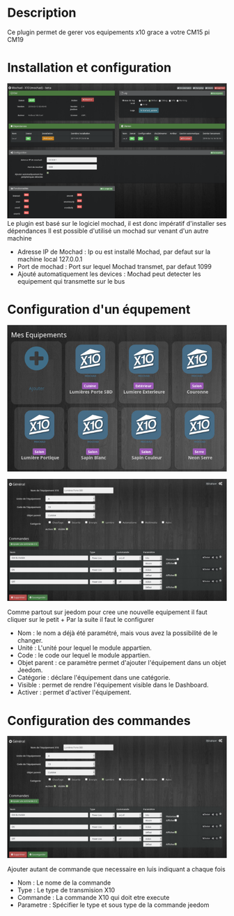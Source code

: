 Description
===
Ce plugin permet de gerer vos equipements x10 grace a votre CM15 pi CM19

Installation et configuration
===

![introduction04](../images/ConfigurationGeneral.png)
Le plugin est basé sur le logiciel mochad, il est donc impératif d'installer ses dépendances
Il est possible d'utilisé un mochad sur venant d'un autre machine

* Adresse IP de Mochad  : Ip ou est installé Mochad, par defaut sur la machine local 127.0.0.1
* Port de mochad  : Port sur lequel Mochad transmet, par defaut 1099
* Ajouté automatiquement les devices : Mochad peut detecter les equipement qui transmette sur le bus 

Configuration d'un équpement
====

![introduction01](../images/mochad_screenshot_Configuration.png)


![introduction04](../images/mochad_screenshot_ConfigurationDevice.png)

Comme partout sur jeedom pour cree une nouvelle equipement il faut cliquer sur le petit +
Par la suite il faut le configurer
* Nom  : le nom a déjà été paramétré, mais vous avez la possibilité de le changer.  
* Unité  : L'unité pour lequel le module appartien. 
* Code  : le code our lequel le module appartien.   
* Objet parent : ce paramètre permet d'ajouter l'équipement dans un objet Jeedom.       
* Catégorie : déclare l'équipement dans une catégorie.      
* Visible : permet de rendre l'équipement visible dans le Dashboard.        
* Activer : permet d'activer l'équipement.      

Configuration des commandes
====

![introduction04](../images/mochad_screenshot_ConfigurationDevice.png)

Ajouter autant de commande que necessaire en luis indiquant a chaque fois 

* Nom : Le nome de la commande
* Type : Le type de transmision X10
* Commande : La commande X10 qui doit etre execute
* Parametre : Spécifier le type et sous type de la commande jeedom
